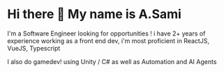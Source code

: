 # Hi there 👋 My name is  A.Sami 
I'm a Software Engineer  looking for opportunities ! 
i have 2+ years of experience working as a front end dev, i'm most proficient in ReactJS, VueJS, Typescript 

I also do gamedev! using Unity / C# as well as Automation and AI Agents


<!--
**SamRezDev/SamRezDev** is a ✨ _special_ ✨ repository because its `README.md` (this file) appears on your GitHub profile.

Here are some ideas to get you started:

- 🔭 I’m currently working on ...
- 🌱 I’m currently learning ...
- 👯 I’m looking to collaborate on ...
- 🤔 I’m looking for help with ...
- 💬 Ask me about ...
- 📫 How to reach me: ...
- 😄 Pronouns: ...
- ⚡ Fun fact: ...
-->
